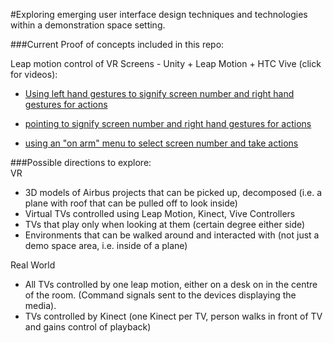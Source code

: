 #Exploring emerging user interface design techniques and technologies within a demonstration space setting. 

###Current Proof of concepts included in this repo:


Leap motion control of VR Screens - Unity + Leap Motion + HTC Vive (click for videos):
- [Using left hand gestures to signify screen number and right hand gestures for actions](https://vimeo.com/harborned/leapmotionconcept-lefthandcountpinch)

- [pointing to signify screen number and right hand gestures for actions](https://vimeo.com/harborned/leapmotionconcept-pointpinch)

- [using an "on arm" menu to select screen number and take actions](https://vimeo.com/harborned/leapmotionconcept-menu)


###Possible directions to explore:<br />
VR<br />
- 3D models of Airbus projects that can be picked up, decomposed (i.e. a plane with roof that can be pulled off to look inside)<br />
- Virtual TVs controlled using Leap Motion, Kinect, Vive Controllers<br />
- TVs that play only when looking at them (certain degree either side)<br />
- Environments that can be walked around and interacted with (not just a demo space area, i.e. inside of a plane)<br />

Real World<br />
- All TVs controlled by one leap motion, either on a desk on in the centre of the room. (Command signals sent to the devices displaying the media).
- TVs controlled by Kinect (one Kinect per TV, person walks in front of TV and gains control of playback)
